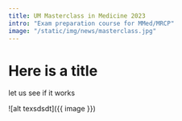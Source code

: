 ```yaml
---
title: UM Masterclass in Medicine 2023
intro: "Exam preparation course for MMed/MRCP"
image: "/static/img/news/masterclass.jpg"
---
```


# Here is a title

let us see if it works

![alt texsdsdt]({{ image }})
